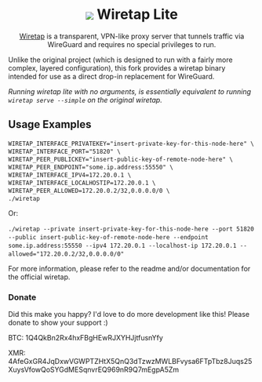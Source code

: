 <div align="center">

# <img align="center" src="![media/wiretap_logo.png](https://github.com/sandialabs/wiretap/raw/main/media/wiretap_logo.png)" width="20%"> Wiretap Lite

[Wiretap](https://github.com/sandialabs/wiretap) is a transparent, VPN-like proxy server that tunnels traffic via WireGuard and requires no special privileges to run.
</div>

Unlike the original project (which is designed to run with a fairly more complex, layered configuration), this fork provides a wiretap binary intended for use as a direct drop-in replacement for WireGuard.

_Running wiretap lite with no arguments, is essentially equivalent to running `wiretap serve --simple` on the original wiretap._

## Usage Examples

```
WIRETAP_INTERFACE_PRIVATEKEY="insert-private-key-for-this-node-here" \
WIRETAP_INTERFACE_PORT="51820" \
WIRETAP_PEER_PUBLICKEY="insert-public-key-of-remote-node-here" \
WIRETAP_PEER_ENDPOINT="some.ip.address:55550" \
WIRETAP_INTERFACE_IPV4=172.20.0.1 \
WIRETAP_INTERFACE_LOCALHOSTIP=172.20.0.1 \
WIRETAP_PEER_ALLOWED=172.20.0.2/32,0.0.0.0/0 \
./wiretap
```

Or:

`./wiretap --private insert-private-key-for-this-node-here --port 51820 --public insert-public-key-of-remote-node-here --endpoint some.ip.address:55550 --ipv4 172.20.0.1 --localhost-ip 172.20.0.1 --allowed="172.20.0.2/32,0.0.0.0/0"`

For more information, please refer to the readme and/or documentation for the official wiretap.

### Donate
Did this make you happy? I'd love to do more development like this! Please donate to show your support :)

BTC: 1Q4QkBn2Rx4hxFBgHEwRJXYHJjtfusnYfy

XMR: 4AfeGxGR4JqDxwVGWPTZHtX5QnQ3dTzwzMWLBFvysa6FTpTbz8Juqs25XuysVfowQoSYGdMESqnvrEQ969nR9Q7mEgpA5Zm
